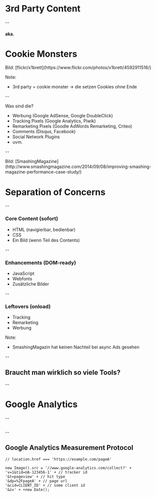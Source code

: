 # 3rd Party Content

--

#### aka.
# Cookie Monsters

<!-- .slide: data-background="assets/4592911516_4d8e73977c_o.jpg" -->
<div class="attribution">Bild: [flickr/x1brett](https://www.flickr.com/photos/x1brett/4592911516/)</div>

Note:
- 3rd party = cookie monster -> die setzen Cookies ohne Ende

--

Was sind die?
- Werbung (Google AdSense, Google DoubleClick)
- Tracking Pixels (Google Analytics, Piwik)
- Remarketing Pixels (Goodle AdWords Remarketing, Criteo)
- Comments (Disqus, Facebook)
- Social Network Plugins
- uvm.

--

<!-- .slide: data-background="assets/separation-concerns.png" -->
<div class="attribution">Bild: [SmashingMagazine](http://www.smashingmagazine.com/2014/09/08/improving-smashing-magazine-performance-case-study/)</div>

# Separation of Concerns

--

### Core Content (sofort)

- HTML (navigierbar, bedienbar)
- CSS
- Ein Bild (wenn Teil des Contents)

--

### Enhancements (DOM-ready)

- JavaScript
- Webfonts
- Zusätzliche Bilder

--

### Leftovers (onload)

- Tracking
- Remarketing
- Werbung

Note:
- SmashingMagazin hat keinen Nachteil bei async Ads gesehen

--

## Braucht man wirklich so viele Tools?

--

# Google Analytics

--

<img data-src="assets/psi-99.png">

--

## Google Analytics Measurement Protocol

```JS
// location.href === 'https://example.com/pageA'

new Image().src = '//www.google-analytics.com/collect?' +
'v=1&tid=UA-123456-1' + // tracker id
'&t=pageview' + // hit type
'&dp=%2FpageA' + // page url
'&cid=CLIENT_ID' + // some client id
'&z=' + +new Date();
```
